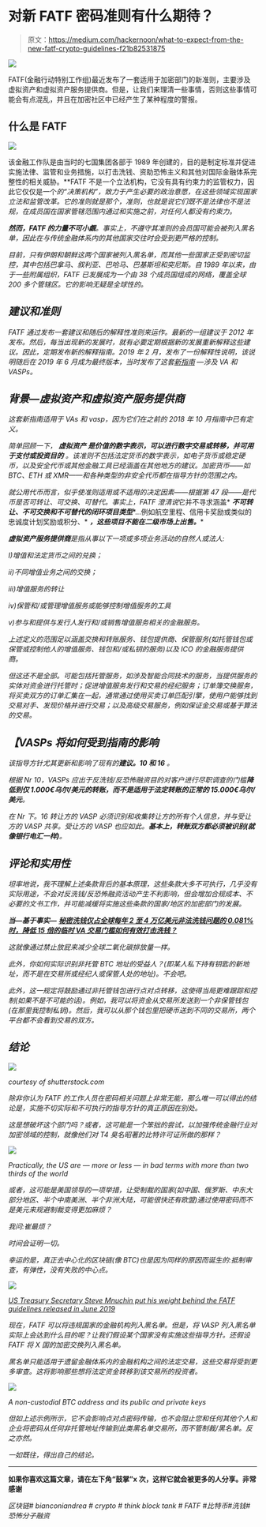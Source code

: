 # 对新 FATF 密码准则有什么期待？

> 原文：<https://medium.com/hackernoon/what-to-expect-from-the-new-fatf-crypto-guidelines-f21b82531875>

![](img/e661c87ab440ec28970d961ab3b1b1f6.png)

FATF(金融行动特别工作组)最近发布了一套适用于加密部门的新准则，主要涉及虚拟资产和虚拟资产服务提供商。但是，让我们来理清一些事情，否则这些事情可能会有点混乱，并且在加密社区中已经产生了某种程度的警报。

## **什么是 FATF**

![](img/8023a4008df6ff84763bea8830bb9a6b.png)

该金融工作队是由当时的七国集团各部于 1989 年创建的，目的是制定标准并促进实施法律、监管和业务措施，以打击洗钱、资助恐怖主义和其他对国际金融体系完整性的相关威胁。**FATF 不是一个立法机构，它没有具有约束力的监管权力，因此它仅仅是一个****的“决策机构”，致力于产生必要的政治意愿，在这些领域实现国家立法和监管改革*。它的*准则*就是那个，*准则*，也就是说它们既不是法律也不是法规，在成员国在国家管辖范围内通过和实施之前，对任何人都没有约束力。*

***然而，FATF 的力量不可小觑**。事实上，不遵守其准则的会员国可能会被列入黑名单，因此在与传统金融体系内的其他国家交往时会受到更严格的控制。*

*目前，只有伊朗和朝鲜这两个国家被列入黑名单，而其他一些国家正受到密切监控，其中包括巴拿马、叙利亚、巴哈马、巴基斯坦和突尼斯。自 1989 年以来，由于一些附属组织，FATF 已发展成为一个由 38 个成员国组成的网络，覆盖全球 200 多个管辖区。它的影响无疑是全球性的。*

## ***建议和准则***

*FATF 通过发布一套建议和随后的解释性准则来运作。最新的一组建议于 2012 年发布。然后，每当出现新的发展时，就有必要定期根据新的发展重新解释这些建议。因此，定期发布新的解释指南。2019 年 2 月，发布了一份解释性说明，该说明随后在 2019 年 6 月成为最终版本，当时发布了这套[新指南](http://www.fatf-gafi.org/media/fatf/documents/recommendations/RBA-VA-VASPs.pdf) —涉及 VA 和 VASPs。*

## ***背景—虚拟资产和虚拟资产服务提供商***

*这套新指南适用于 VAs 和 vasp，因为它们在之前的 2018 年 10 月指南中已有定义。*

*简单回顾一下， ***虚拟资产* *是价值的数字表示，可以进行数字交易或转移，并可用于支付或投资目的*** 。该准则不包括法定货币的数字表示，如电子货币或稳定硬币，以及安全代币或其他金融工具已经涵盖在其他地方的建议。加密货币——如 BTC、ETH 或 XMR——和各种类型的非安全代币都在指导方针的范围之内。*

*就公用代币而言，似乎使准则适用或不适用的决定因素——根据第 47 段——是代币是否可转让、可交换、可替代。事实上，FATF 澄清说*它并不寻求涵盖* ***不可转让、不可交换和不可替代的闭环项目类型****…例如航空里程、信用卡奖励或类似的忠诚度计划奖励或积分、* ***，这些项目不能在二级市场上出售。****

***虚拟资产服务提供商**是指从事以下一项或多项业务活动的自然人或法人:*

*I)增值和法定货币之间的兑换；*

*ii)不同增值业务之间的交换；*

*iii)增值服务的转让*

*iv)保管和/或管理增值服务或能够控制增值服务的工具*

*v)参与和提供与发行人发行和/或销售增值服务相关的金融服务。*

*上述定义的范围足以涵盖交换和转账服务、钱包提供商、保管服务(如托管钱包或保管或控制他人的增值服务、钱包和/或私钥的服务)以及 ICO 的金融服务提供商。*

*但这还不是全部。可能包括托管服务，如涉及智能合同技术的服务，当提供服务的实体对资金进行托管时；促进增值服务发行和交易的经纪服务；订单簿交换服务，将买卖双方的订单汇集在一起，通常通过使用买卖订单匹配引擎，使用户能够找到交易对手、发现价格并进行交易；以及高级交易服务，例如保证金交易或基于算法的交易。*

## *【VASPs 将如何受到指南的影响*

*该指导方针尤其更新和影响了现有的**建议。10 和 16** 。*

*根据 Nr 10，VASPs 应出于反洗钱/反恐怖融资目的对客户进行尽职调查的门槛**降低到仅 1.000€乌尔/美元的转账，而不是适用于法定转账的正常的 15.000€乌尔/美元**。*

*在 Nr 下。16 转让方的 VASP 必须识别和收集转让方的所有个人信息，并与受让方的 VASP 共享。受让方的 VASP 也应如此。**基本上，转账双方都必须被识别(就像银行电汇一样)**。*

## ***评论和实用性***

*坦率地说，我不理解上述条款背后的基本原理，这些条款大多不可执行，几乎没有实际用途，不会对反洗钱/反恐怖融资活动产生不利影响，但会增加合规成本、不必要的文书工作，并可能减缓将实施这些条款的国家/地区的加密部门的发展。*

***当—基于事实—** [**秘密洗钱仅占全球每年 2 至 4 万亿美元非法洗钱问题的 0.081%时，降低 15 倍的*临时* VA 交易门槛如何有效打击洗钱？**](/@andreabianconi/https-medium-com-an-biconi-reading-between-the-lines-of-lagarde-s-blog-e0f8905fbd76)*

*这就像通过禁止放屁来减少全球二氧化碳排放量一样。*

*此外，你如何实际识别非托管 BTC 地址的受益人？(即某人私下持有钥匙的新地址，而不是在交易所或经纪人或保管人处的地址)。不会吧。*

*此外，这一规定将鼓励通过非托管钱包进行点对点转移，这使得当局更难跟踪和控制(如果不是不可能的话)。例如，我可以将资金从交易所发送到一个非保管钱包(在那里我控制私钥)。然后，我可以从那个钱包里把硬币送到不同的交易所，两个平台都不会看到交易的双方。*

## ***结论***

*![](img/0d01e1abea27fe7c878cf669f62c7742.png)*

*courtesy of shutterstock.com*

*除非你认为 FATF 的工作人员在密码相关问题上非常无能，那么唯一可以得出的结论是，实施不切实际和不可执行的指导方针的真正原因在别处。*

*这是想破坏这个部门吗？或者，这可能是一个笨拙的尝试，以加强传统金融行业对加密领域的控制，就像他们对 T4 臭名昭著的比特许可证所做的那样？*

*![](img/065ffa6ec2f247a0272afd2f10eca51a.png)*

*Practically, the US are — more or less — in bad terms with more than two thirds of the world*

*或者，这可能是美国领导的一项举措，让受制裁的国家(如中国、俄罗斯、中东大部分地区、半个中南美洲、半个非洲大陆，可能很快还有欧盟)通过使用密码而不是美元来规避制裁变得更加麻烦？*

*我问:*崔最烦*？*

*时间会证明一切。*

*幸运的是，真正去中心化的区块链(像 BTC)也是因为同样的原因而诞生的:抵制审查，有弹性，没有失败的中心点。*

*![](img/a5c7f980e38c96729a4aed66f8a6b44e.png)*

*[US Treasury Secretary Steve Mnuchin put his weight behind the FATF guidelines released in June 2019](https://home.treasury.gov/news/press-releases/sm713)*

*现在，FATF 可以将违规国家的金融机构列入黑名单。但是，将 VASP 列入黑名单实际上会达到什么目的呢？让我们假设某个国家没有实施这些指导方针。还假设 FATF 将 X 国的加密交换列入黑名单。*

*黑名单只能适用于遗留金融体系内的金融机构之间的法定交易，这些交易将受到更多审查。这将影响那些想将法定资金转移到该交易所的投资者。*

*![](img/f61afee1e1156ebc2e5836d94b324e4e.png)*

*A non-custodial BTC address and its public and private keys*

*但如上述示例所示，它不会影响点对点密码传输，也不会阻止您和任何其他个人和企业将密码从任何非托管地址传输到此类黑名单交易所，而不管制裁/黑名单。反之亦然。*

*一如既往，得出自己的结论。*

*********************************************************************

****如果你喜欢这篇文章，请在左下角“鼓掌”x 次，这样它就会被更多的人分享。非常感谢****

*区块链# bianconiandrea # crypto # think block tank # FATF #比特币#洗钱#恐怖分子融资*